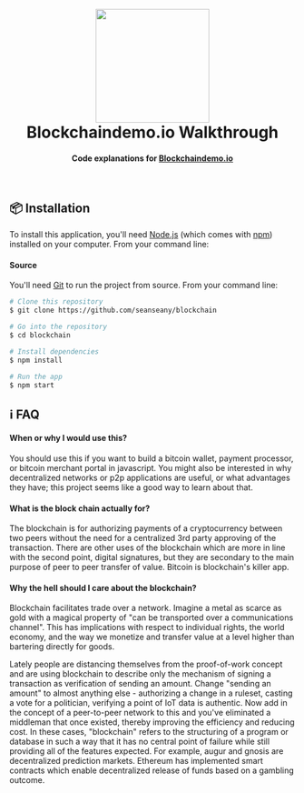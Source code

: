 <h1 align="center">
  <br>
  <a href="https://blockchaindemo.io" rel="noopener noreferrer" target="_blank"><img src="https://raw.githubusercontent.com/seanseany/blockchain/master/logo.png" width="200"></a>
  <br>
    Blockchaindemo.io Walkthrough
  <br>
</h1>

<h4 align="center">Code explanations for <a href="https://blockchaindemo.io" rel="noopener noreferrer" target="_blank">Blockchaindemo.io</a></h4>

<br>

## 📦 Installation

To install this application, you'll need
[Node.js](https://nodejs.org/en/download/) (which comes with
[npm](http://npmjs.com)) installed on your computer. From your command line:

#### Source

You'll need [Git](https://git-scm.com) to run the project from source. From your
command line:

```bash
# Clone this repository
$ git clone https://github.com/seanseany/blockchain

# Go into the repository
$ cd blockchain

# Install dependencies
$ npm install

# Run the app
$ npm start
```

## ℹ️ FAQ

#### When or why I would use this?

You should use this if you want to build a bitcoin wallet, payment processor, or
bitcoin merchant portal in javascript. You might also be interested in why
decentralized networks or p2p applications are useful, or what advantages they
have; this project seems like a good way to learn about that.

#### What is the block chain actually for?

The blockchain is for authorizing payments of a cryptocurrency between two peers
without the need for a centralized 3rd party approving of the transaction. There
are other uses of the blockchain which are more in line with the second point,
digital signatures, but they are secondary to the main purpose of peer to peer
transfer of value. Bitcoin is blockchain's killer app.

#### Why the hell should I care about the blockchain?

Blockchain facilitates trade over a network. Imagine a metal as scarce as gold
with a magical property of "can be transported over a communications channel".
This has implications with respect to individual rights, the world economy, and
the way we monetize and transfer value at a level higher than bartering directly
for goods.

Lately people are distancing themselves from the proof-of-work concept and are
using blockchain to describe only the mechanism of signing a transaction as
verification of sending an amount. Change "sending an amount" to almost anything
else - authorizing a change in a ruleset, casting a vote for a politician,
verifying a point of IoT data is authentic. Now add in the concept of a
peer-to-peer network to this and you've eliminated a middleman that once
existed, thereby improving the efficiency and reducing cost. In these cases,
"blockchain" refers to the structuring of a program or database in such a way
that it has no central point of failure while still providing all of the
features expected. For example, augur and gnosis are decentralized prediction
markets. Ethereum has implemented smart contracts which enable decentralized
release of funds based on a gambling outcome.
